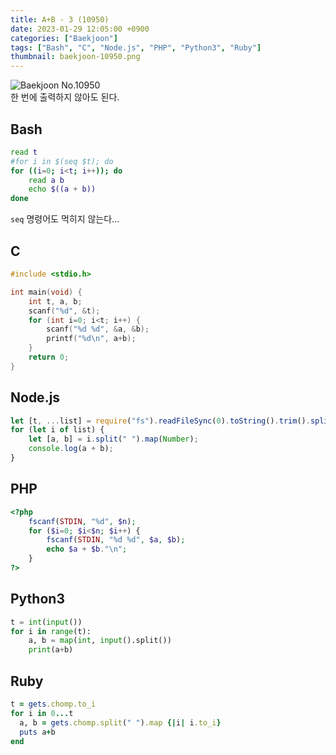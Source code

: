 ```yaml
---
title: A+B - 3 (10950)
date: 2023-01-29 12:05:00 +0900
categories: ["Baekjoon"]
tags: ["Bash", "C", "Node.js", "PHP", "Python3", "Ruby"]
thumbnail: baekjoon-10950.png
---
```


![Baekjoon No.10950](baekjoon-10950.png)  
한 번에 출력하지 않아도 된다.

## Bash
```bash
read t
#for i in $(seq $t); do
for ((i=0; i<t; i++)); do
	read a b
	echo $((a + b))
done
```
`seq` 명령어도 먹히지 않는다...

## C
```c
#include <stdio.h>

int main(void) {
	int t, a, b;
	scanf("%d", &t);
	for (int i=0; i<t; i++) {
		scanf("%d %d", &a, &b);
		printf("%d\n", a+b);
	}
	return 0;
}
```

## Node.js
```javascript
let [t, ...list] = require("fs").readFileSync(0).toString().trim().split("\n");
for (let i of list) {
	let [a, b] = i.split(" ").map(Number);
	console.log(a + b);
}
```

## PHP
```php
<?php
	fscanf(STDIN, "%d", $n);
	for ($i=0; $i<$n; $i++) {
		fscanf(STDIN, "%d %d", $a, $b);
		echo $a + $b."\n";
	}
?>
```

## Python3
```python
t = int(input())
for i in range(t):
    a, b = map(int, input().split())
    print(a+b)
```

## Ruby
```ruby
t = gets.chomp.to_i
for i in 0...t
  a, b = gets.chomp.split(" ").map {|i| i.to_i}
  puts a+b
end
```
